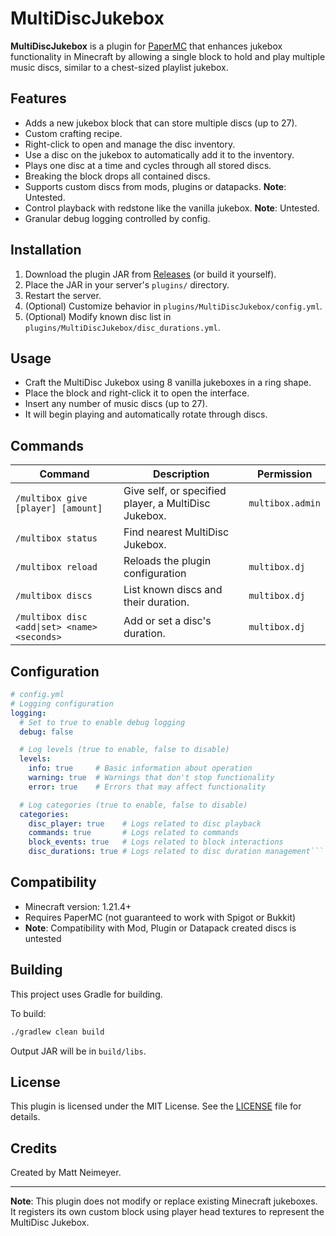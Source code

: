 # MultiDiscJukebox

**MultiDiscJukebox** is a plugin for [PaperMC](https://papermc.io) that enhances jukebox functionality in Minecraft by allowing a single block to hold and play multiple music discs, similar to a chest-sized playlist jukebox.

## Features

- Adds a new jukebox block that can store multiple discs (up to 27).
- Custom crafting recipe.
- Right-click to open and manage the disc inventory.
- Use a disc on the jukebox to automatically add it to the inventory.
- Plays one disc at a time and cycles through all stored discs.
- Breaking the block drops all contained discs.
- Supports custom discs from mods, plugins or datapacks. **Note**: Untested.
- Control playback with redstone like the vanilla jukebox. **Note**: Untested.
- Granular debug logging controlled by config.

## Installation

1. Download the plugin JAR from [Releases](#) (or build it yourself).
2. Place the JAR in your server's `plugins/` directory.
3. Restart the server.
4. (Optional) Customize behavior in `plugins/MultiDiscJukebox/config.yml`.
5. (Optional) Modify known disc list in `plugins/MultiDiscJukebox/disc_durations.yml`.

## Usage

- Craft the MultiDisc Jukebox using 8 vanilla jukeboxes in a ring shape.
- Place the block and right-click it to open the interface.
- Insert any number of music discs (up to 27).
- It will begin playing and automatically rotate through discs.

## Commands

| Command                                      | Description                                          | Permission     |
|----------------------------------------------|------------------------------------------------------|----------------|
| `/multibox give [player] [amount]`           | Give self, or specified player, a MultiDisc Jukebox. | `multibox.admin` |
| `/multibox status`                           | Find nearest MultiDisc Jukebox.                      |                |
| `/multibox reload`                           | Reloads the plugin configuration                     | `multibox.dj`  |
| `/multibox discs`                            | List known discs and their duration.                 | `multibox.dj`  |
| `/multibox disc <add\|set> <name> <seconds>` | Add or set a disc's duration.                        | `multibox.dj` |

## Configuration

```yaml
# config.yml
# Logging configuration
logging:
  # Set to true to enable debug logging
  debug: false

  # Log levels (true to enable, false to disable)
  levels:
    info: true     # Basic information about operation
    warning: true  # Warnings that don't stop functionality
    error: true    # Errors that may affect functionality

  # Log categories (true to enable, false to disable)
  categories:
    disc_player: true    # Logs related to disc playback
    commands: true       # Logs related to commands
    block_events: true   # Logs related to block interactions
    disc_durations: true # Logs related to disc duration management```
```

## Compatibility

- Minecraft version: 1.21.4+
- Requires PaperMC (not guaranteed to work with Spigot or Bukkit)
- **Note**: Compatibility with Mod, Plugin or Datapack created discs is untested

## Building

This project uses Gradle for building.

To build:

```bash
./gradlew clean build
```

Output JAR will be in `build/libs`.

## License

This plugin is licensed under the MIT License. See the [LICENSE](./LICENSE) file for details.

## Credits

Created by Matt Neimeyer.

---

**Note**: This plugin does not modify or replace existing Minecraft jukeboxes. It registers its own custom block using player head textures to represent the MultiDisc Jukebox.
